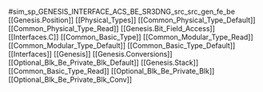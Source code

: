 #sim_sp_GENESIS_INTERFACE_ACS_BE_SR3DNG_src_src_gen_fe_be
[[Genesis.Position]]
[[Physical_Types]]
[[Common_Physical_Type_Default]]
[[Common_Physical_Type_Read]]
[[Genesis.Bit_Field_Access]]
[[Interfaces.C]]
[[Common_Basic_Type]]
[[Common_Modular_Type_Read]]
[[Common_Modular_Type_Default]]
[[Common_Basic_Type_Default]]
[[Interfaces]]
[[Genesis]]
[[Genesis.Conversions]]
[[Optional_Blk_Be_Private_Blk_Default]]
[[Genesis.Stack]]
[[Common_Basic_Type_Read]]
[[Optional_Blk_Be_Private_Blk]]
[[Optional_Blk_Be_Private_Blk_Conv]]

